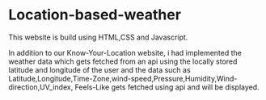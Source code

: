# Location-based-weather
This website is build using HTML,CSS and Javascript.

In addition to our Know-Your-Location website, i had implemented the weather data which gets fetched from an api using the locally stored latitude and longitude of the user and the data such as Latitude,Longitude,Time-Zone,wind-speed,Pressure,Humidity,Wind-direction,UV_index, Feels-Like gets fetched using api and will be displayed.
